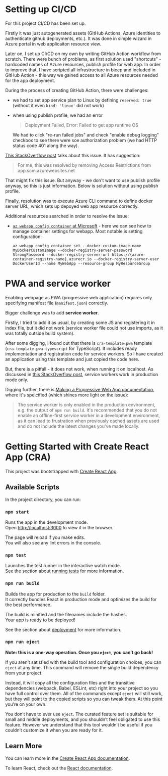 # Setting up CI/CD

For this project CI/CD has been set up.

Firstly it was just autogenerated assets (GItHub Actions, Azure identities to authenticate github deployments, etc.). It was done in simple wizard in Azure portal in web applicaiton resource view.

Later on, I set up CI/CD on my own by writing GitHub Action workflow from scratch. There were bunch of problems, as first solution used "shortcuts" - hardcoded names of Azure resources, publish profile for web app. In order to improve that, I have scripted all infrastructure in bicep and included in GitHub Action - this way we gained access to all Azure resources needed for the app deployment.

During the process of creating GitHub Action, there were challenges:
- we had to set app service plan to Linux by defining `reserved: true` (without it even `kind: 'linux'` did not work)
- when using publish profile, we had an error
  > Deployment Failed, Error: Failed to get app runtime OS

  We had to click "re-run failed jobs" and check "enable debug logging" checkbox to see there were soe authorization problem (we had HTTP status code 401 along the way).

[This StackOverflow post](https://stackoverflow.com/questions/67974780/unable-to-deploy-to-azure-container-using-github-actions-deployment-failed-wit) talks about this issue. It has suggestion:

> For me, this was resolved by removing Access Restrictions from app.scm.azurewebsites.net

That might fix this issue. But anyway - we don't want to use publish profile anyway, so this is just information. Below is solution without using publish profile.

Finally, resolution was to execute Azure CLI command to define docker server URL, which sets up depoyed web app resource correctly.

Additional resources searched in order to resolve the issue:
- [`az webapp config container` at Microsoft](https://learn.microsoft.com/en-us/cli/azure/webapp/config/container?view=azure-cli-latest#az-webapp-config-container-show) - here we can see how to manage container settings for webapp. Most notable is setting configuration:
    ```
    az webapp config container set --docker-custom-image-name MyDockerCustomImage --docker-registry-server-password StrongPassword --docker-registry-server-url https://{azure-container-registry-name}.azurecr.io --docker-registry-server-user DockerUserId --name MyWebApp --resource-group MyResourceGroup
    ```

# PWA and service worker

Enabling webpage as PWA (progressive web application) requires only specifying manifest file (`manifest.json`) correctly.

Bigger challenge was to add **service worker**.

Firstly, I tried to add it as usual, by creating some JS and registering it in index file, but it did not work (service worker file could not use imports, as it was totally outside build system).

After some digging, I found out that there is `cra-template-pwa` template (`cra-template-pwa-typescript` for TypeScript). It includes ready implementation and registration code for service workers. So I have created an application using this template and just copied the code here.

But, there is a pitfall - it does not work, when running it on localhost. As discussed in [this StackOverflow post](https://stackoverflow.com/questions/66997788/create-react-app-pwa-typescript-template-cant-detect-service-worker), service workers work in production mode only.

Digging further, there is [Making a Progressive Web App documentation](https://create-react-app.dev/docs/making-a-progressive-web-app/), where it's speicified (which shines more light on the issue):

> The service worker is only enabled in the production environment, e.g. the output of `npm run build`. It's recommended that you do not enable an offline-first service worker in a development environment, as it can lead to frustration when previously cached assets are used and do not include the latest changes you've made locally.

# Getting Started with Create React App (CRA)

This project was bootstrapped with [Create React App](https://github.com/facebook/create-react-app).

## Available Scripts

In the project directory, you can run:

### `npm start`

Runs the app in the development mode.\
Open [http://localhost:3000](http://localhost:3000) to view it in the browser.

The page will reload if you make edits.\
You will also see any lint errors in the console.

### `npm test`

Launches the test runner in the interactive watch mode.\
See the section about [running tests](https://facebook.github.io/create-react-app/docs/running-tests) for more information.

### `npm run build`

Builds the app for production to the `build` folder.\
It correctly bundles React in production mode and optimizes the build for the best performance.

The build is minified and the filenames include the hashes.\
Your app is ready to be deployed!

See the section about [deployment](https://facebook.github.io/create-react-app/docs/deployment) for more information.

### `npm run eject`

**Note: this is a one-way operation. Once you `eject`, you can’t go back!**

If you aren’t satisfied with the build tool and configuration choices, you can `eject` at any time. This command will remove the single build dependency from your project.

Instead, it will copy all the configuration files and the transitive dependencies (webpack, Babel, ESLint, etc) right into your project so you have full control over them. All of the commands except `eject` will still work, but they will point to the copied scripts so you can tweak them. At this point you’re on your own.

You don’t have to ever use `eject`. The curated feature set is suitable for small and middle deployments, and you shouldn’t feel obligated to use this feature. However we understand that this tool wouldn’t be useful if you couldn’t customize it when you are ready for it.

## Learn More

You can learn more in the [Create React App documentation](https://facebook.github.io/create-react-app/docs/getting-started).

To learn React, check out the [React documentation](https://reactjs.org/).

